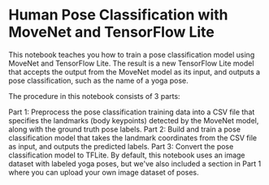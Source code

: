 # Human Pose Classification with MoveNet and TensorFlow Lite 
This notebook teaches you how to train a pose classification model using MoveNet and TensorFlow Lite. The result is a new TensorFlow Lite model that accepts the output from the MoveNet model as its input, and outputs a pose classification, such as the name of a yoga pose.

The procedure in this notebook consists of 3 parts:

Part 1: Preprocess the pose classification training data into a CSV file that specifies the landmarks (body keypoints) detected by the MoveNet model, along with the ground truth pose labels.
Part 2: Build and train a pose classification model that takes the landmark coordinates from the CSV file as input, and outputs the predicted labels.
Part 3: Convert the pose classification model to TFLite.
By default, this notebook uses an image dataset with labeled yoga poses, but we've also included a section in Part 1 where you can upload your own image dataset of poses.
